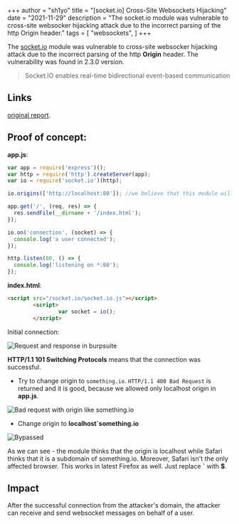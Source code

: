 +++
author = "sh1yo"
title = "[socket.io] Cross-Site Websockets Hijacking"
date = "2021-11-29"
description = "The socket.io module was vulnerable to cross-site websocker hijacking attack due to the incorrect parsing of the http Origin header."
tags = [
    "websockets",
]
+++

The [socket.io](https://www.npmjs.com/package/socket.io) module was vulnerable to cross-site websocker hijacking attack due to the incorrect parsing of the http **Origin** header.
The vulnerability was found in 2.3.0 version.
> Socket.IO enables real-time bidirectional event-based communication

## Links
[original report](https://hackerone.com/reports/931197).

## Proof of concept:

**app.js**:
```js
var app = require('express')();
var http = require('http').createServer(app);
var io = require('socket.io')(http);

io.origins(['http://localhost:80']); //we believe that this module will decline other origins

app.get('/', (req, res) => {
  res.sendFile(__dirname + '/index.html');
});

io.on('connection', (socket) => {
  console.log('a user connected');
});

http.listen(80, () => {
  console.log('listening on *:80');
});
```

**index.html**:
```html
<script src="/socket.io/socket.io.js"></script>
        <script>
                var socket = io();
        </script>
```

Initial connection:

![Request and response in burpsuite](/images/5f2fc8e593ee240326150af16f94a10f625b902b.png)

**HTTP/1.1 101 Switching Protocols** means that the connection was successful.

- Try to change origin to `something.io`. `HTTP/1.1 400 Bad Request` is returned and it is good, because we allowed only localhost origin in **app.js**.

![Bad request with origin like something.io](/images/4726bb42d5c025d9fc1d8ff51158c5730cf7d93f.png)

- Change origin to **localhost`something.io**

![Bypassed](/images/eddbb41626cde8b0a25016d7398c83572438864f.png)

As we can see - the module thinks that the origin is localhost while Safari thinks that it is a subdomain of something.io. Moreover, Safari isn't the only affected browser. This works in latest Firefox as well. Just replace **`** with **$**.

## Impact

After the successful connection from the attacker's domain, the attacker can receive and send websocket messages on behalf of a user.


